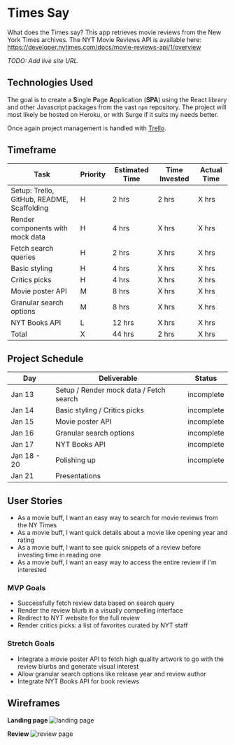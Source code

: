 # Times Say

What does the Times say? This app retrieves movie reviews from the New York Times archives. The NYT Movie Reviews API is available here: https://developer.nytimes.com/docs/movie-reviews-api/1/overview

_TODO: Add live site URL._

## Technologies Used

The goal is to create a **S**ingle **P**age **A**pplication (**SPA**) using the React library and other Javascript packages from the vast `npm` repository. The project will most likely be hosted on Heroku, or with Surge if it suits my needs better.

Once again project management is handled with [Trello](https://trello.com/b/TrNxWlVZ/times-say).

## Timeframe

| Task                                       | Priority | Estimated Time | Time Invested | Actual Time |
| ------------------------------------------ | -------- | -------------- | ------------- | ----------- |
| Setup: Trello, GitHub, README, Scaffolding | H        | 2 hrs          | 2 hrs         | X hrs       |
| Render components with mock data           | H        | 4 hrs          | X hrs         | X hrs       |
| Fetch search queries                       | H        | 2 hrs          | X hrs         | X hrs       |
| Basic styling                              | H        | 4 hrs          | X hrs         | X hrs       |
| Critics picks                              | H        | 4 hrs          | X hrs         | X hrs       |
| Movie poster API                           | M        | 8 hrs          | X hrs         | X hrs       |
| Granular search options                    | M        | 8 hrs          | X hrs         | X hrs       |
| NYT Books API                              | L        | 12 hrs         | X hrs         | X hrs       |
| Total                                      | X        | 44 hrs         | 2 hrs         | X hrs       |

## Project Schedule

| Day         | Deliverable                             | Status     |
| ----------- | --------------------------------------- | ---------- |
| Jan 13      | Setup / Render mock data / Fetch search | incomplete |
| Jan 14      | Basic styling / Critics picks           | incomplete |
| Jan 15      | Movie poster API                        | incomplete |
| Jan 16      | Granular search options                 | incomplete |
| Jan 17      | NYT Books API                           | incomplete |
| Jan 18 - 20 | Polishing up                            | incomplete |
| Jan 21      | Presentations                           |

## User Stories

-  As a movie buff, I want an easy way to search for movie reviews from the NY Times
-  As a movie buff, I want quick details about a movie like opening year and rating
-  As a movie buff, I want to see quick snippets of a review before investing time in reading one
-  As a movie buff, I want an easy way to access the entire review if I'm interested

### MVP Goals

-  Successfully fetch review data based on search query
-  Render the review blurb in a visually compelling interface
-  Redirect to NYT website for the full review
-  Render critics picks: a list of favorites curated by NYT staff

### Stretch Goals

-  Integrate a movie poster API to fetch high quality artwork to go with the review blurbs and generate visual interest
-  Allow granular search options like release year and review author
-  Integrate NYT Books API for book reviews

## Wireframes

**Landing page**
![landing page](https://i.imgur.com/6Odksw0.png)

**Review**
![review page](https://i.imgur.com/4kS30cQ.png)
